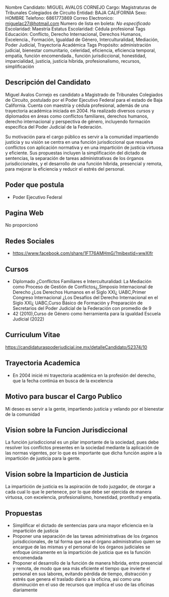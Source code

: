 Nombre Candidato: MIGUEL AVALOS CORNEJO
Cargo: Magistraturas de Tribunales Colegiados de Circuito
Entidad: BAJA CALIFORNIA
Sexo: HOMBRE
Telefono: 6861773869
Correo Electronico: miguelac27@hotmail.com
Numero de lista en boleta: *No especificado*
Escolaridad: Maestría
Estatus Escolaridad: Cédula profesional
Tags Educación: Conflicto, Derecho Internacional, Derechos Humanos, Excelencia., Formación, Igualdad de Género, Interculturalidad, Mediación, Poder Judicial, Trayectoria Académica
Tags Propósito: administración judicial, bienestar comunitario, celeridad, eficiencia, eficiencia temporal, empatía, función encomendada., función jurisdiccional, honestidad, imparcialidad, justicia, justicia híbrida, profesionalismo, recursos, simplificación


## Descripción del Candidato 

Miguel Avalos Cornejo es candidato a Magistrado de Tribunales Colegiados de Circuito, postulado por el Poder Ejecutivo Federal para el estado de Baja California. Cuenta con maestría y cédula profesional, además de una trayectoria académica iniciada en 2004. Ha realizado diversos cursos y diplomados en áreas como conflictos familiares, derechos humanos, derecho internacional y perspectiva de género, incluyendo formación específica del Poder Judicial de la Federación.

Su motivación para el cargo público es servir a la comunidad impartiendo justicia y su visión se centra en una función jurisdiccional que resuelva conflictos con aplicación normativa y en una impartición de justicia virtuosa y eficiente. Sus propuestas incluyen la simplificación del dictado de sentencias, la separación de tareas administrativas de los órganos jurisdiccionales, y el desarrollo de una función híbrida, presencial y remota, para mejorar la eficiencia y reducir el estrés del personal.


## Poder que postula

- Poder Ejecutivo Federal


## Pagina Web

No proporcionó


## Redes Sociales

- https://www.facebook.com/share/1FT76AMHmG/?mibextid=wwXIfr


## Cursos

- Diplomado ¿Conflictos Familiares e Interculturalidad: La Mediación como Proceso de Gestión de Conflictos¿,Simposio Internacional de Derecho ¿Los Derechos Humanos en el Siglo XXI¿ UABC,Primer Congreso Internacional ¿Los Desafíos del Derecho Internacional en el Siglo XXI¿ UABC,Curso Básico de Formación y Preparación de Secretarios del Poder Judicial de la Federación con promedio de 9
- 42 (2010),Curso de Género como herramienta para la igualdad   Escuela Judicial (2022)


## Curriculum Vitae

https://candidaturaspoderjudicial.ine.mx/detalleCandidato/52374/10


## Trayectoria Academica

- En 2004 inicié mi trayectoria académica en la profesión del derecho, que la fecha continúa en busca de la excelencia


## Motivo para buscar el Cargo Publico

Mi deseo es servir a la gente, impartiendo justicia y velando por el bienestar de la comunidad


## Vision sobre la Funcion Jurisdiccional

La función jurisdiccional es un pilar importante de la sociedad, pues debe resolver los conflictos presentes en la sociedad mediante la aplicación de las normas vigentes, por lo que es importante que dicha función aspire a la impartición de justicia para la gente.


## Vision sobre la Imparticion de Justicia

La impartición de justicia es la aspiración de todo juzgador, de otorgar a cada cual lo que le pertenece, por lo que debe ser ejercida de manera virtuosa, con excelencia, profesionalismo, honestidad, prontitud y empatía.


## Propuestas

- Simplificar el dictado de sentencias para una mayor eficiencia en la impartición de justicia
- Proponer una separación de las tareas administrativas de los órganos jurisdiccionales, de tal forma que sea el órgano administrativo quien se encargue de las mismas y el personal de los órganos judiciales se enfoque únicamente en la impartición de justicia que es la función encomendada
- Proponer el desarrollo de la función de manera híbrida, entre presencial y remota, de modo que sea más eficiente el tiempo que invierte el personal en sus labores, evitando pérdida de tiempo, distracción y estrés que genera el traslado diario a la oficina, así como una disminución en el uso de recursos que implica el uso de las oficinas diariamente

